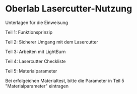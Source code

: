 # Oberlab Lasercutter-Nutzung

Unterlagen für die Einweisung

Teil 1: Funktionsprinzip

Teil 2: Sicherer Umgang mit dem Lasercutter

Teil 3: Arbeiten mit LightBurn

Teil 4: Lasercutter Checkliste

Teil 5: Materialparameter

Bei erfolgeichen Materialtest, bitte die Parameter in Teil 5 "Materialparameter" eintragen
